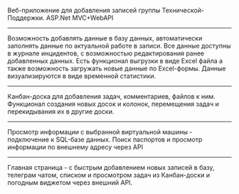 Веб-приложение для добавления записей группы Технической-Поддержки.
ASP.Net MVC+WebAPI

********
Возможность добавлять данные в базу данных, автоматически заполнять данные по актуальной работе в записи. 
Все данные доступны в журнале инцидентов, с возможностью редактирования ранее добавленных данных. Есть функционал выгрузки в виде Excel файла а также возможность загружать новые данные по Excel-формы.
Данные визуализируются в виде временной статистики. 

********
Канбан-доска для добавления задач, комментариев, файлов к ним. Функционал создания новых досок и колонок, перемещения задач и перекидывания их в другие доски. 

********
Просмотр информации с выбранной виртуальной машины - подключение к SQL-базе данных. Поиск паспортов и просмотр информации по внешнему адресу через API

********
Главная страница - с быстрым добавлением новых записей в базу, телеграм чатом, списком и просмотром задач из Канбан-доски и погодным виджетом через внешний API.
